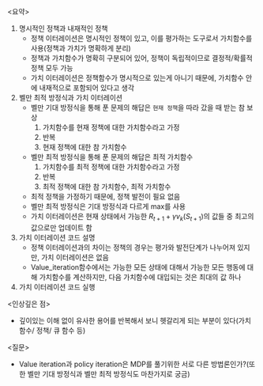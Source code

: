 <요약>
1. 명시적인 정책과 내재적인 정책
	* 정책 이터레이션은 명시적인 정책이 있고, 이를 평가하는 도구로서 가치함수를 사용(정책과 가치가 명확하게 분리)
	* 정책과 가치함수가 명확히 구분되어 있어, 정책이 독립적이므로 결정적/확률적 정책 모두 가능
	* 가치 이터레이션은 정책함수가 명시적으로 있는게 아니기 때문에, 가치함수 안에 내재적으로 포함되어 있다고 생각
2. 벨만 최적 방정식과 가치 이터레이션
	* 벨만 기대 방정식을 통해 푼 문제의 해답은 `현재 정책`을 따라 갔을 때 받는 참 보상
		1. 가치함수를 현재 정책에 대한 가치함수라고 가정
		2. 반복
		3. 현재 정책에 대한 참 가치함수
	* 벨만 최적 방정식을 통해 푼 문제의 해답은 최적 가치함수
		1. 가치함수를 최적 정책에 대한 가치함수라고 가정
		2. 반복
		3. 최적 정책에 대한 참 가치함수, 최적 가치함수
	* 최적 정책을 가정하기 때문에, 정책 발전이 필요 없음
	* 벨만 최적 방정식은 기대 방정식과 다르게  max를 사용
	* 가치 이터레이션은 현재 상태에서 가능한 $R_{t+1}+{\gamma}v_{k}(S_{t+1})$의 값들 중 최고의 값으로만 업데이트 함
3. 가치 이터레이션 코드 설명
	* 정책 이터레이션과의 차이는 정책의 경우는 평가와 발전단계가 나누어져 있지만, 가치 이터레이션은 없음
	* Value_iteration함수에서는 가능한 모든 상태에 대해서 가능한 모든 행동에 대해 가치함수를 계산하지만, 다음 가치함수에 대입되는 것은 최대의 값 하나
4. 가치 이터레이션 코드 실행

<인상깊은 점>
* 깊이있는 이해 없이 유사한 용어를 반복해서 보니 헷갈리게 되는 부분이 있다(가치 함수/ 정책/ 큐 함수 등)

<질문>
* Value iteration과 policy iteration은 MDP를 풀기위한 서로 다른 방법론인가?(또한 벨만 기대 방정식과 벨만 최적 방정식도 마찬가지로 궁금)
